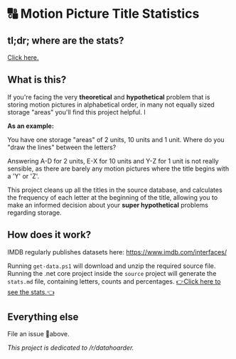 # 🔠 Motion Picture Title Statistics

## tl;dr; where are the stats?

[Click here.](https://github.com/tomzorz/motionpicture-title-statistics/blob/master/stats.md)

## What is this?

If you're facing the very **theoretical** and **hypothetical** problem that is storing motion pictures in alphabetical order, in many not equally sized storage "areas" you'll find this project helpful. l

**As an example:**

You have one storage "areas" of 2 units, 10 units and 1 unit. Where do you "draw the lines" between the letters? 

Answering A-D for 2 units, E-X for 10 units and Y-Z for 1 unit is not really sensible, as there are barely any motion pictures where the title begins with a 'Y' or 'Z'.

This project cleans up all the titles in the source database, and calculates the frequency of each letter at the beginning of the title, allowing you to make an informed decision about your **super hypothetical** problems regarding storage.

## How does it work?

IMDB regularly publishes datasets here: https://www.imdb.com/interfaces/

Running `get-data.ps1` will download and unzip the required source file. Running the .net core project inside the `source` project will generate the `stats.md` file, containing letters, counts and percentages. [👉Click here to see the stats.👈](https://github.com/tomzorz/motionpicture-title-statistics/blob/master/stats.md)

## Everything else

File an issue 🔼above.

_This project is dedicated to /r/datahoarder._